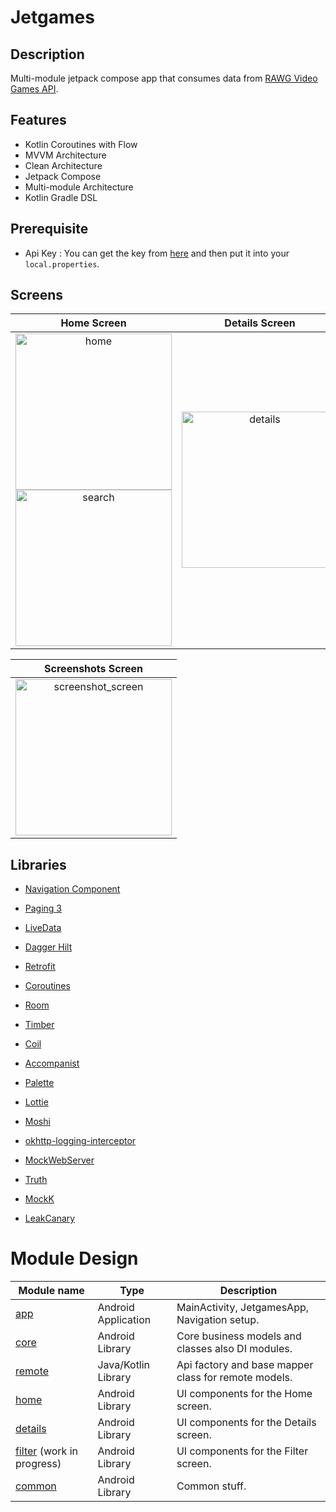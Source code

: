 # Jetgames

## Description
Multi-module jetpack compose app that consumes data from [RAWG Video Games API](https://rawg.io/apidocs).

## Features

* Kotlin Coroutines with Flow
* MVVM Architecture
* Clean Architecture 
* Jetpack Compose
* Multi-module Architecture
* Kotlin Gradle DSL

## Prerequisite
- Api Key : You can get the key from [here](https://rawg.io/apidocs) and then put it into your `local.properties`.

## Screens

|                      Home Screen                        |                    Details Screen                   |
| :----------------------------------------------------:  | :-------------------------------------------------: |
|<img src="art/games_home.gif" alt="home" width="250"/> <img src="art/games_search.gif" alt="search" width="250"/>   | <img src="art/games_detail.gif" alt="details" width="250"/>|

|             Screenshots Screen              |
| :-----------------------------------------: |
|<img src="art/games_screenshot.gif" alt="screenshot_screen" width="250"/> |  

## Libraries

* [Navigation Component](https://developer.android.com/guide/navigation/navigation-getting-started)

* [Paging 3](https://developer.android.com/topic/libraries/architecture/paging/v3-overview)

* [LiveData](https://developer.android.com/jetpack/androidx/releases/lifecycle)

* [Dagger Hilt](https://dagger.dev/hilt/)

* [Retrofit](https://square.github.io/retrofit/)

* [Coroutines](https://github.com/Kotlin/kotlinx.coroutines)

* [Room](https://developer.android.com/training/data-storage/room)

* [Timber](https://github.com/JakeWharton/timber)

* [Coil](https://coil-kt.github.io/coil/)

* [Accompanist](https://github.com/google/accompanist)

* [Palette](https://developer.android.com/jetpack/androidx/releases/palette)

* [Lottie](https://github.com/airbnb/lottie/blob/master/android-compose.md)

* [Moshi](https://github.com/square/moshi)

* [okhttp-logging-interceptor](https://github.com/square/okhttp/blob/master/okhttp-logging-interceptor/README.md)

* [MockWebServer](https://github.com/square/okhttp/tree/master/mockwebserver)

* [Truth](https://truth.dev/)

* [MockK](https://mockk.io/ANDROID.html)

* [LeakCanary](https://square.github.io/leakcanary/)

# Module Design

| Module name        | Type                 | Description                                                      |
| -------------      | -------------        | -------------                                                    |
| [app](/app/)       | Android Application  | MainActivity, JetgamesApp, Navigation setup.                |
| [core](/core/)     | Android Library | Core business models and classes also DI modules.                                |
| [remote](/remote/) | Java/Kotlin Library  | Api factory and base mapper class for remote models.            |
| [home](/home/)     | Android Library      | UI components for the Home screen.                                      |
| [details](/details/) | Android Library    | UI components for the Details screen.                           |
| [filter](/filter/) (work in progress)      | Android Library      | UI components for the Filter screen.                         |
| [common](/common/) | Android Library      | Common stuff.                                              |
